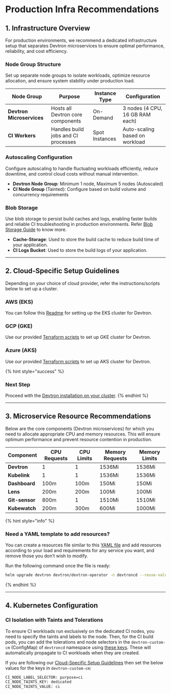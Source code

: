 # Production Infra Recommendations

## 1. Infrastructure Overview

For production environments, we recommend a dedicated infrastructure setup that separates Devtron microservices to ensure optimal performance, reliability, and cost efficiency.

### Node Group Structure

Set up separate node groups to isolate workloads, optimize resource allocation, and ensure system stability under production load.

| Node Group | Purpose | Instance Type | Configuration |
|------------|---------|--------------|---------------|
| **Devtron Microservices** | Hosts all Devtron core components | On-Demand | 3 nodes (4 CPU, 16 GB RAM each) |
| **CI Workers** | Handles build jobs and CI processes | Spot Instances | Auto-scaling based on workload |


### Autoscaling Configuration

Configure autoscaling to handle fluctuating workloads efficiently, reduce downtime, and control cloud costs without manual intervention.

* **Devtron Node Group**: Minimum 1 node, Maximum 5 nodes (Autoscaled)
* **CI Node Group** (Tainted): Configure based on build volume and concurrency requirements


### Blob Storage

Use blob storage to persist build caches and logs, enabling faster builds and reliable CI troubleshooting in production environments. Refer [Blob Storage Guide](./installation-configuration.md#configuration-of-blob-storage) to know more.

* **Cache-Storage**: Used to store the build cache to reduce build time of your application.
* **CI Logs Bucket**: Used to store the build logs of your application.

---

## 2. Cloud-Specific Setup Guidelines

Depending on your choice of cloud provider, refer the instructions/scripts below to set up a cluster.

### AWS (EKS)
You can follow this [Readme](https://github.com/devtron-labs/utilities/tree/main/eksctl-configs#creating-a-cluster-for-devtron-setup) for setting up the EKS cluster for Devtron.


### GCP (GKE)
Use our provided [Terraform scripts](https://github.com/devtron-labs/utilities/tree/main/terraform/terraform-gke) to set up GKE cluster for Devtron.


### Azure (AKS)
Use our provided [Terraform scripts](https://github.com/devtron-labs/utilities/tree/main/terraform/terraform-aks) to set up AKS cluster for Devtron.

{% hint style="success" %}
### Next Step
Proceed with the [Devtron installation on your cluster](../install/install-devtron.md).
{% endhint %}

---

## 3. Microservice Resource Recommendations

Below are the core components (Devtron microservices) for which you need to allocate appropriate CPU and memory resources. This will ensure optimum performance and prevent resource contention in production.

| Component | CPU Requests | CPU Limits | Memory Requests | Memory Limits |
|-----------|--------------|------------|-----------------|---------------|
| **Devtron** | 1 | 1 | 1536Mi | 1536Mi |
| **Kubelink** | 1 | 1 | 1536Mi | 1536Mi |
| **Dashboard** | 100m | 100m | 150Mi | 150Mi |
| **Lens** | 200m | 200m | 100Mi | 100Mi |
| **Git-sensor** | 800m | 1 | 1510Mi | 1510Mi |
| **Kubewatch** | 200m | 300m | 600Mi | 1000Mi |


{% hint style="info" %}

### Need a YAML template to add resources?

You can create a resources file similar to this [YAML file](https://github.com/devtron-labs/devtron/blob/main/charts/devtron/resources-small.yaml) and add resources according to your load and requirements for any service you want, and remove those you don’t wish to modify.

Run the following command once the file is ready: 

```bash
helm upgrade devtron devtron/devtron-operator -n devtroncd --reuse-values -f resources-values-file.yaml
```

{% endhint %}

---

## 4. Kubernetes Configuration

### CI Isolation with Taints and Tolerations

To ensure CI workloads run exclusively on the dedicated CI nodes, you need to specify the taints and labels to the node. Then, for the CI build pods, you can add the tolerations and node selectors in the `devtron-custom-cm` (ConfigMap) of `devtroncd` namespace using [these keys](./installation-configuration.md#configure-overrides). These will automatically propagate to CI workloads when they are created.

If you are following our [Cloud-Specific Setup Guidelines](#id-2.-cloud-specific-setup-guidelines) then set the below values for the keys in `devtron-custom-cm`:


``` bash
CI_NODE_LABEL_SELECTOR: purpose=ci
CI_NODE_TAINTS_KEY: dedicated
CI_NODE_TAINTS_VALUE: ci
```
